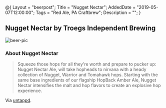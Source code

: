 @{
 Layout = "beerpost";
 Title = "Nugget Nectar";
 AddedDate = "2019-05-07T12:00:00";
 Tags = "Red Ale, PA Craftbrew";
 Description = "";
 }
 

## Nugget Nectar by Troegs Independent Brewing

![beer-pic]

### About Nugget Nectar

> Squeeze those hops for all they're worth and prepare to pucker up: Nugget Nectar Ale, will take hopheads to nirvana with a heady collection of Nugget, Warrior and Tomahawk hops. Starting with the same base ingredients of our flagship HopBack Amber Ale, Nugget Nectar intensifies the malt and hop flavors to create an explosive hop experience.

Via [untappd][untappd-url].

[untappd-url]: <https://untappd.com/b/troegs-independent-brewing-nugget-nectar/3757>
[beer-pic]: https://jasonpowley.com/assets/img/2019-05-07-nugget-nectar.jpeg "Nugget Nectar by Troegs Independent Brewing"
